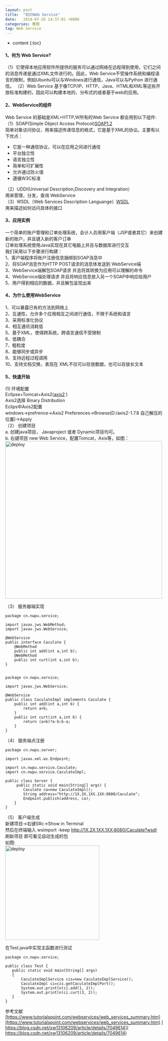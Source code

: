 ```yaml
---
layout: post
title:  "初识Web Service"
date:   2018-07-26 14:37:01 +0800
categories: 教程
tag: Web Service
---
```


* content
{:toc}


#### 1、何为 Web Service?
（1）它使得本地应用软件所提供的服务可以通过网络在远程得到使用，它们之间的消息传递是通过XML文件进行的。因此，Web Service不受操作系统和编程语言的限制，例如Ubuntu可以与Windows进行通信，Java可以与Python 进行通信。
（2）Web Service 基于像TCP/IP、HTTP、Java、HTML和XML等这些开放标准构建的，因此可以构建本地的、分布式的或者基于web的应用。
#### 2、WebService的组件
Web Service 的基础是XML+HTTP,W所有的Web Service 都会用到以下组件:  
（1）SOAP(Simple Object Access Protocol)[SOAP1.2](http://www.w3.org/TR/2003/REC-soap12-part0-20030624/)  
简单对象访问协议，用来描述传递信息的格式，它是基于XML的协议。主要有以下优点：

- 它是一种通信协议，可以在应用之间进行通信
- 平台独立性
- 语言独立性
- 简单和可扩展性
- 允许通过防火墙
- 遵循W3C标准

（2）UDDI(Universal Description,Discovery and Integration）  
用来管理，分发，查询 WebService  
（3）WSDL（Web Services Description Languange）[WSDL](https://www.w3.org/TR/2007/REC-wsdl20-primer-20070626/)  
用来描述如何访问具体的接口  


#### 3、应用实例

一个简单的账户管理和订单处理系统，会计人员用客户端（JSP或者其它）来创建新的账户，并且键入新的客户订单  
订单处理系统使用Java实现在其它电脑上并且与数据库进行交互  
我们采用以下步骤进行构建：  
1、客户端程序将账户注册信息捆绑到SOAP消息中  
2、将SOAP消息作为HTTP POST请求的消息体发送到 WebService端  
3、WebService端解包SOAP请求 并且将其转换为应用可以理解的命令  
4、WebService端处理请求 并且将响应信息放入另一个SOAP中响应给用户  
5、用户得到相应的数据，并且解包呈现出来  
#### 4、为什么使用WebService
1、可以暴露已有的方法到网络上  
2、互通性，允许多个应用相互之间进行通信，不限于系统和语言  
3、采用标准化协议  
4、相互通讯消耗低  
5、基于XML，使得跨系统，跨语言通信不受限制  
6、低耦合  
7、粗粒度  
8、能够同步或异步  
9、支持远程过程调用  
10、支持文档交换，表现在 XML不仅可以存放数据，也可以存放长文本  

#### 5、快速开始

(1) 环境配置  
Eclipse+Tomcat+Axis2([axis2](http://axis.apache.org/axis2/java/core/download.cgi) )  
Axis2选择 Binary Distribution  
Eclips中Axis2配置   
windows->prefrence->Axis2 Preferences->Browse(D:/axis2-1.7.8 自己解压的位置)->Apply  
（2） 创建项目  
    a. 创建java项目， Javaproject 或者 Dynamic项目均可。  
    b. 右键项目 new Web Service，配置Tomcat，Axis等，如图：  
    <img src="{{ '/styles/images/2018-7-26/2018-07-26_113237.jpg' | prepend: site.baseurl }}" alt="deploy" width="500" />  

（3）  服务器端实现  

```
package cn.nwpu.service;

import javax.jws.WebMethod;
import javax.jws.WebService;

@WebService
public interface Caculate {
	@WebMethod
	public int add(int a,int b);
	@WebMethod
	public int curt(int a,int b);	
}


package cn.nwpu.service;

import javax.jws.WebService;

@WebService
public class CaculateImpl implements Caculate {
	public int add(int a,int b) {
		return a+b;
	}
	public int curt(int a,int b) {
		return (a>b)?a-b:b-a;
	}
}

```
（4）  服务端点注册  

```
package cn.nwpu.server;

import javax.xml.ws.Endpoint;

import cn.nwpu.service.Caculate;
import cn.nwpu.service.CaculateImpl;

public class Server {
	 public static void main(String[] args) {
		Caculate ca=new CaculateImpl();
		String address="http://1X.2X.1XX.1XX:8080/Caculate";
		Endpoint.publish(address, ca);
	}
}

```
（5） 客户端生成  
新建项目->右键SRc->Show in Terminal  
然后在终端输入 wsimport -keep http://1X.2X.1XX.1XX:8080/Caculate?wsdl  
刷新项目 即可看见自动生成的包  
如图:  
  <img src="{{ '/styles/images/2018-7-26/1.jpg' | prepend: site.baseurl }}" alt="deploy" width="300" />  
 
 在Test.java中实现主函数进行测试  

 ```
package cn.nwpu.service;

public class Test {
	public static void main(String[] args) 
	{
		CaculateImplService cis=new CaculateImplService();
		CaculateImpl ci=cis.getCaculateImplPort();
		System.out.println(ci.add(1, 2));
		System.out.println(ci.curt(3, 2));
	}
}
 ```
 
 参考文献  
 [https://www.tutorialspoint.com/webservices/web_services_summary.htm](https://www.tutorialspoint.com/webservices/web_services_summary.htm) 
[ https://blog.csdn.net/xw13106209/article/details/7049614]( https://blog.csdn.net/xw13106209/article/details/7049614) 
 
